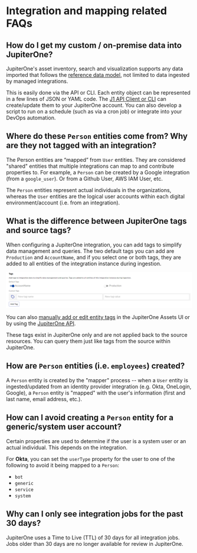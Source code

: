 # Integration and mapping related FAQs

## How do I get my custom / on-premise data into JupiterOne?

JupiterOne's asset inventory, search and visualization supports any data imported that follows the [reference data model](../jupiterOne-data-model/jupiterone-data-model.md), not limited to data ingested by managed integrations.

This is easily done via the API or CLI. Each entity object can be represented in a few lines of JSON or YAML code. The [J1 API Client or CLI](../APIs/j1-client-and-cli.md) can create/update them to your JupiterOne account. You can also develop a script to run on a schedule (such as via a cron job) or integrate into your DevOps automation.

## Where do these `Person` entities come from? Why are they not tagged with an integration?

The Person entities are “mapped” from `User` entities. They are considered "shared" entities that multiple integrations can map to and contribute properties to. For example, a `Person` can be created by a Google integration (from a `google_user`). Or from a Github User, AWS IAM User, etc.

The `Person` entities represent actual individuals in the organizations, whereas the `User` entities are the logical user accounts within each digital environment/account (i.e. from an integration).

## What is the difference between JupiterOne tags and source tags?

When configuring a JupiterOne integration, you can add tags to simplify data management and queries. The two default tags you can add are `Production` and `AccountName`, and if you select one or both tags, they are added to all entities of the integration instance during ingestion. 

![](../../assets/integrations-tags.png)

You can also [manually add or edit entity tags](../../asset-management/asset-properties.md) in the JupiterOne Assets UI or by using the [JupiterOne API](../../APIs/jupiterone-api.md).

These tags exist in JupiterOne only and are not applied back to the source resources. You can query them just like tags from the source within JupiterOne.

## How are `Person` entities (i.e. `employees`) created?

A `Person` entity is created by the "mapper" process -- when a `User` entity is ingested/updated from an identity provider integration (e.g. Okta, OneLogin, Google), a `Person` entity is "mapped" with the user's information (first and last name, email address, etc.).

## How can I avoid creating a `Person` entity for a generic/system user account?

Certain properties are used to determine if the user is a system user or an actual individual. This depends on the integration.

For **Okta**, you can set the `userType` property for the user to one of the following to avoid it being mapped to a `Person`:

- `bot`
- `generic`
- `service`
- `system`

## Why can I only see integration jobs for the past 30 days?

JupiterOne uses a Time to Live (TTL) of 30 days for all integration jobs. Jobs older than 30 days are no longer available for review in JupiterOne.
